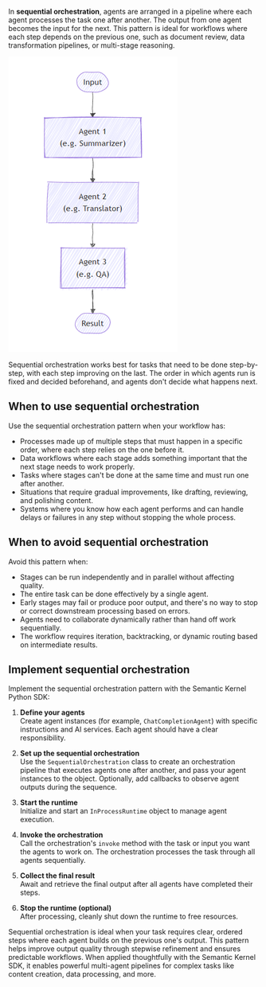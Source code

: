In **sequential orchestration**, agents are arranged in a pipeline where each agent processes the task one after another. The output from one agent becomes the input for the next. This pattern is ideal for workflows where each step depends on the previous one, such as document review, data transformation pipelines, or multi-stage reasoning.

![Diagram that shows sequential orchestration where agents process tasks in a defined pipeline order. Output flows from one agent to the next.](../media/multi-agent-sequential.png)

Sequential orchestration works best for tasks that need to be done step-by-step, with each step improving on the last. The order in which agents run is fixed and decided beforehand, and agents don't decide what happens next.

## When to use sequential orchestration

Use the sequential orchestration pattern when your workflow has:

- Processes made up of multiple steps that must happen in a specific order, where each step relies on the one before it.  
- Data workflows where each stage adds something important that the next stage needs to work properly.  
- Tasks where stages can't be done at the same time and must run one after another.  
- Situations that require gradual improvements, like drafting, reviewing, and polishing content.  
- Systems where you know how each agent performs and can handle delays or failures in any step without stopping the whole process.

## When to avoid sequential orchestration

Avoid this pattern when:

- Stages can be run independently and in parallel without affecting quality.
- The entire task can be done effectively by a single agent.
- Early stages may fail or produce poor output, and there's no way to stop or correct downstream processing based on errors.
- Agents need to collaborate dynamically rather than hand off work sequentially.
- The workflow requires iteration, backtracking, or dynamic routing based on intermediate results.

## Implement sequential orchestration

Implement the sequential orchestration pattern with the Semantic Kernel Python SDK:

1. **Define your agents**  
    Create agent instances (for example, `ChatCompletionAgent`) with specific instructions and AI services. Each agent should have a clear responsibility.

1. **Set up the sequential orchestration**  
   Use the `SequentialOrchestration` class to create an orchestration pipeline that executes agents one after another, and pass your agent instances to the object. Optionally, add callbacks to observe agent outputs during the sequence.

1. **Start the runtime**  
   Initialize and start an `InProcessRuntime` object to manage agent execution.

1. **Invoke the orchestration**  
   Call the orchestration's `invoke` method with the task or input you want the agents to work on. The orchestration processes the task through all agents sequentially. 

1. **Collect the final result**  
   Await and retrieve the final output after all agents have completed their steps.

1. **Stop the runtime (optional)**  
   After processing, cleanly shut down the runtime to free resources.

Sequential orchestration is ideal when your task requires clear, ordered steps where each agent builds on the previous one's output. This pattern helps improve output quality through stepwise refinement and ensures predictable workflows. When applied thoughtfully with the Semantic Kernel SDK, it enables powerful multi-agent pipelines for complex tasks like content creation, data processing, and more.